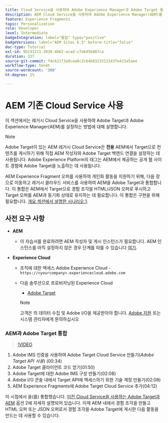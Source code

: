 ```yaml
---
title: Cloud Service을 사용하여 Adobe Experience Manager과 Adobe Target 통합
description: AEM Cloud Service을 사용하여 Adobe Experience Manager(AEM)를 Adobe Target과 통합하는 방법에 대한 단계별 연습
feature: Experience Fragments
topic: Personalization
role: Developer
level: Intermediate
badgeIntegration: label="통합" type="positive"
badgeVersions: label="AEM Sites 6.5" before-title="false"
doc-type: Tutorial
exl-id: 9b191211-2030-4b62-acad-c7eb45b807ca
duration: 337
source-git-commit: f4c621f3a9caa8c2c64b8323312343fe421a5aee
workflow-type: tm+mt
source-wordcount: '360'
ht-degree: 1%

---
```


# AEM 기존 Cloud Service 사용

이 섹션에서는 레거시 Cloud Service을 사용하여 Adobe Target과 Adobe Experience Manager(AEM)를 설정하는 방법에 대해 설명합니다.

>[!NOTE]
>
> Adobe Target이 있는 AEM 레거시 Cloud Service은 **전용** AEM에서 Target으로 컨텐츠를 게시하기 위해 직접 AEM 작성자와 Adobe Target 백엔드 연결을 설정하는 데 사용됩니다. Adobe Experience Platform의 태그는 AEM에서 제공하는 공개 웹 사이트 경험에 Adobe Target을 노출하는 데 사용됩니다.

AEM Experience Fragment 오퍼를 사용하여 개인화 활동을 지원하기 위해, 다음 장으로 이동하고 레거시 클라우드 서비스를 사용하여 AEM을 Adobe Target과 통합합니다. 이 통합은 AEM에서 Target으로 경험 조각을 HTML/JSON 오퍼로 푸시하고 Target 오퍼를 AEM과 동기화 상태로 유지하는 데 필요합니다. 이 통합은 구현을 위해 필요합니다. [개요 섹션에서 설명한 시나리오 1](./overview.md#personalization-using-aem-experience-fragment).

## 사전 요구 사항

* **AEM**

   * 이 자습서를 완료하려면 AEM 작성자 및 게시 인스턴스가 필요합니다. AEM 인스턴스를 아직 설정하지 않은 경우 단계를 따를 수 있습니다 [여기](./implementation.md#set-up-aem).

* **Experience Cloud**
   * 조직에 대한 액세스 Adobe Experience Cloud - `https://<yourcompany>.experiencecloud.adobe.com`
   * 다음 솔루션으로 프로비저닝된 Experience Cloud
      * [Adobe Target](https://experiencecloud.adobe.com)

     >[!NOTE]
     >
     > 고객은 의 데이터 수집 및 Adobe I/O을 제공받아야 합니다. [Adobe 지원](https://helpx.adobe.com/kr/contact/enterprise-support.ec.html) 또는 시스템 관리자에게 문의하십시오

### AEM과 Adobe Target 통합

>[!VIDEO](https://video.tv.adobe.com/v/28428?quality=12&learn=on)

1. Adobe IMS 인증을 사용하여 Adobe Target Cloud Service 만들기(*Adobe Target API 사용*) (00:34)
2. Adobe Target 클라이언트 코드 얻기(01:50)
3. Adobe Target에 대한 Adobe IMS 구성 만들기(02:08)
4. Adobe I/O 콘솔 내에서 Target API에 액세스하기 위한 기술 계정 만들기(02:08)
5. AEM Experience Fragments에 Adobe Target Cloud Service 추가(04:12)

이 시점에서 을(를) 통합했습니다. [이전 Cloud Service을 사용하는 Adobe Target과 AEM](./using-aem-cloud-services.md#integrating-aem-target-options) 옵션 2에 자세히 설명되어 있습니다. 이제 AEM 내에서 경험 조각을 만들고 HTML 오퍼 또는 JSON 오퍼로서 경험 조각을 Adobe Target에 게시한 다음 활동을 만드는 데 사용할 수 있습니다.
